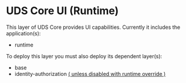 # UDS Core UI (Runtime)

This layer of UDS Core provides UI capabilities. Currently it includes the application(s):
- runtime

To deploy this layer you must also deploy its dependent layer(s):
- base
- identity-authorization [( unless disabled with runtime override )](https://github.com/defenseunicorns/uds-runtime/blob/v0.5.0/chart/values.yaml)